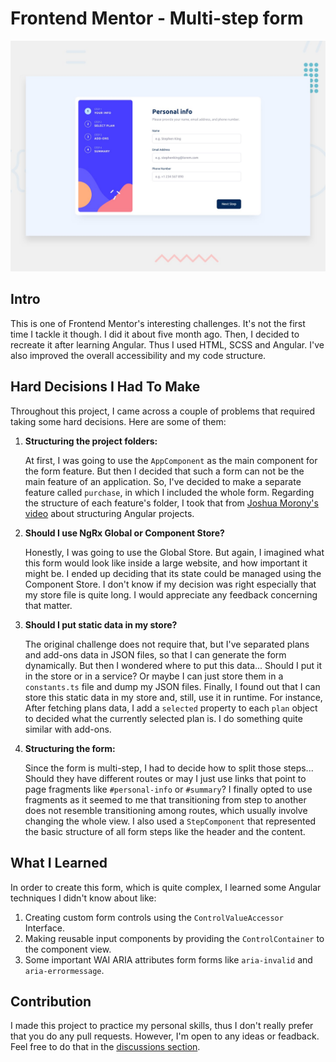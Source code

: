 # Frontend Mentor - Multi-step form

![Design preview for the Multi-step form coding challenge](./design/desktop-preview.jpg)

## Intro

This is one of Frontend Mentor's interesting challenges. It's not the first time I tackle it though. I did it about
five month ago. Then, I decided to recreate it after learning Angular. Thus I used HTML, SCSS and Angular.
I've also improved the overall accessibility and my code structure.

## Hard Decisions I Had To Make

Throughout this project, I came across a couple of problems that required taking some hard decisions.
Here are some of them:

1. **Structuring the project folders:**

   At first, I was going to use the `AppComponent` as the main component for the form feature. But then
   I decided that such a form can not be the main feature of an application. So, I've decided to make a separate feature
   called `purchase`, in which I included the whole form. Regarding the structure of each feature's folder, I took that from
   [Joshua Morony's video](https://youtu.be/7SDpTOLeqHE?si=wTS9S5t-O4tRaJ_t) about structuring Angular projects.

2. **Should I use NgRx Global or Component Store?**

   Honestly, I was going to use the Global Store. But again, I imagined what this form would look like inside a large website,
   and how important it might be. I ended up deciding that its state could be managed using the Component Store. I don't know
   if my decision was right especially that my store file is quite long. I would appreciate any feedback concerning that matter.

3. **Should I put static data in my store?**

   The original challenge does not require that, but I've separated plans and add-ons data in JSON files, so that I can generate the
   form dynamically. But then I wondered where to put this data... Should I put it in the store or in a service? Or maybe I can just
   store them in a `constants.ts` file and dump my JSON files. Finally, I found out that I can store this static data in my store
   and, still, use it in runtime. For instance, After fetching plans data, I add a `selected` property to each `plan` object to decided
   what the currently selected plan is. I do something quite similar with add-ons.

4. **Structuring the form:**

   Since the form is multi-step, I had to decide how to split those steps... Should they have different routes or may I just use links
   that point to page fragments like `#personal-info` or `#summary`? I finally opted to use fragments as it seemed to me that transitioning
   from step to another does not resemble transitioning among routes, which usually involve changing the whole view. I also used a `StepComponent` that represented the basic structure of all form steps like the header and the content.

## What I Learned

In order to create this form, which is quite complex, I learned some Angular techniques I didn't know about like:

1. Creating custom form controls using the `ControlValueAccessor` Interface.
2. Making reusable input components by providing the `ControlContainer` to the component view.
3. Some important WAI ARIA attributes form forms like `aria-invalid` and `aria-errormessage`.

## Contribution

I made this project to practice my personal skills, thus I don't really prefer that you do any pull requests. However, I'm open to any ideas or feadback. Feel free to do that in the [discussions section](https://github.com/Ahmed-Elbald/Multi-Step-Form-Angular/discussions).
